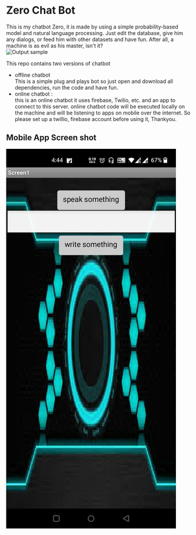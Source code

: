 # Zero Chat Bot
This is my chatbot Zero, it is made by using a simple probability-based model and natural language processing. Just edit the database, give him any dialogs, or feed him with other datasets and have fun. After all, a machine is as evil as his master, isn't it? <br />
![Output sample](https://github.com/shubham2004/Zero_Chat_Bot/blob/master/demo_gif.gif) <br />

This repo contains two versions of chatbot
- offline chatbot <br />
This is a simple plug and plays bot so just open and download all dependencies, run the code and have fun.
- online chatbot : <br />
this is an online chatbot it uses firebase, Twilio, etc. and an app to connect to this server. online chatbot code will be executed locally on the machine and will be listening to apps on mobile over the internet. So please set up a twillio, firebase account before using it, Thankyou.

## Mobile App Screen shot
![Screenshot](chatbot.jpeg) <br />
